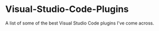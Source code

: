 # Visual-Studio-Code-Plugins
A list of some of the best Visual Studio Code plugins I've come across.
